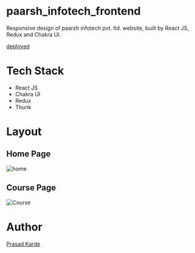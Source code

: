 # paarsh_infotech_frontend
Responsive design of paarsh infotech pvt. ltd. website, built by React JS, Redux and Chakra UI.

[deployed](https://dainty-croissant-1e03e0.netlify.app/)

# Tech Stack
- React JS
- Chakra UI
- Redux
- Thunk

# Layout

## Home Page
![home]()

## Course Page
![Course]()

# Author
[Prasad Karde](https://github.com/PrasadK05)
